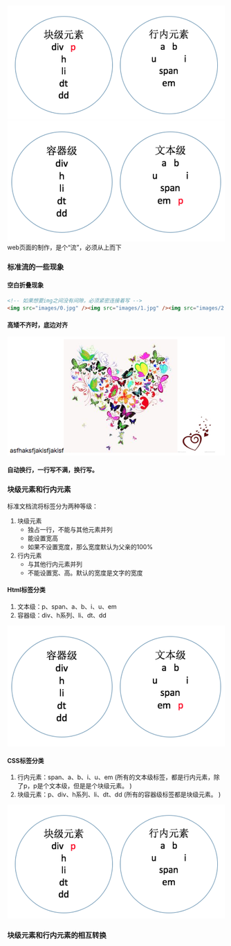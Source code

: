 ![](/assets/css标签分类块级元素与行内元素.png)![](/assets/html标签分类文本级和容器级.png)web页面的制作，是个“流”，必须从上而下  

### 标准流的一些现象
#### 空白折叠现象
```html
<!-- 如果想要img之间没有间隙，必须紧密连接着写 -->
<img src="images/0.jpg" /><img src="images/1.jpg" /><img src="images/2.jpg" />
```

#### 高矮不齐时，底边对齐
![](/assets/高矮不齐,底边对齐.png)

#### 自动换行，一行写不满，换行写。

### 块级元素和行内元素
标准文档流将标签分为两种等级：  

1. 块级元素
    * 独占一行，不能与其他元素并列
    * 能设置宽高
    * 如果不设置宽度，那么宽度默认为父亲的100%
2. 行内元素
    * 与其他行内元素并列
    * 不能设置宽、高。默认的宽度是文字的宽度
    
    
#### Html标签分类
1. 文本级：p、span、a、b、i、u、em
2. 容器级：div、h系列、li、dt、dd

![](/assets/html标签分类文本级和容器级.png)

#### CSS标签分类
1. 行内元素：span、a、b、i、u、em (所有的文本级标签，都是行内元素，除了p，p是个文本级，但是是个块级元素。
)
2. 块级元素：p、div、h系列、li、dt、dd (所有的容器级标签都是块级元素。
)

![](/assets/css标签分类块级元素与行内元素.png)

### 块级元素和行内元素的相互转换